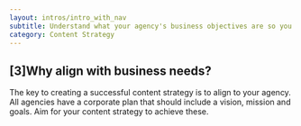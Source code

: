 ```yaml
---
layout: intros/intro_with_nav
subtitle: Understand what your agency's business objectives are so you can align your content strategy.
category: Content Strategy
---
```


## [3]Why align with business needs?
The key to creating a successful content strategy is to align to your agency.  All agencies have a corporate plan that should include a vision, mission and goals. Aim for your content strategy to achieve these.
